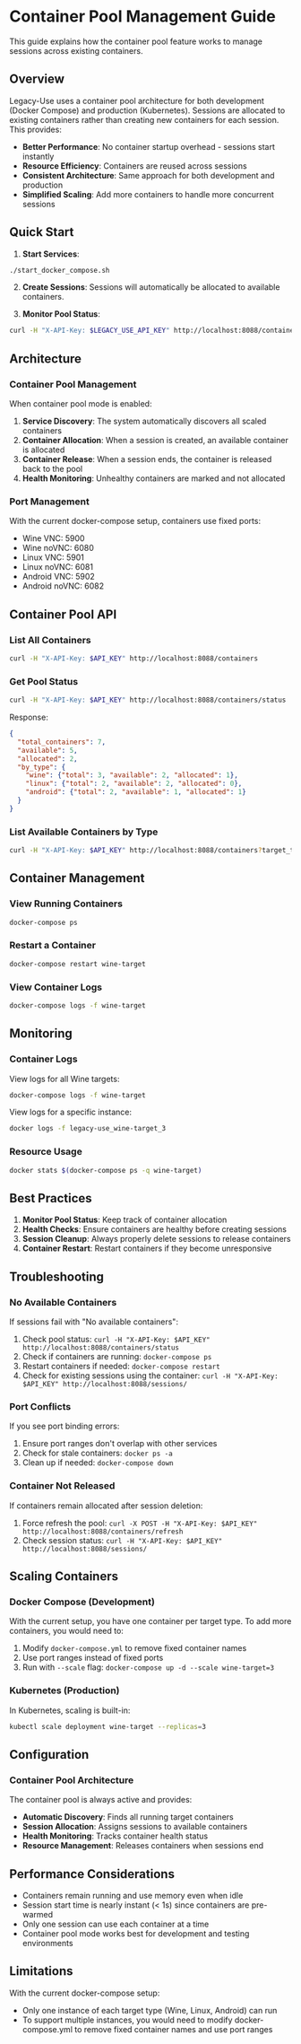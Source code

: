 # Container Pool Management Guide

This guide explains how the container pool feature works to manage sessions across existing containers.

## Overview

Legacy-Use uses a container pool architecture for both development (Docker Compose) and production (Kubernetes). Sessions are allocated to existing containers rather than creating new containers for each session. This provides:

- **Better Performance**: No container startup overhead - sessions start instantly
- **Resource Efficiency**: Containers are reused across sessions
- **Consistent Architecture**: Same approach for both development and production
- **Simplified Scaling**: Add more containers to handle more concurrent sessions

## Quick Start

1. **Start Services**:
```bash
./start_docker_compose.sh
```

2. **Create Sessions**:
Sessions will automatically be allocated to available containers.

3. **Monitor Pool Status**:
```bash
curl -H "X-API-Key: $LEGACY_USE_API_KEY" http://localhost:8088/containers/status
```

## Architecture

### Container Pool Management

When container pool mode is enabled:

1. **Service Discovery**: The system automatically discovers all scaled containers
2. **Container Allocation**: When a session is created, an available container is allocated
3. **Container Release**: When a session ends, the container is released back to the pool
4. **Health Monitoring**: Unhealthy containers are marked and not allocated

### Port Management

With the current docker-compose setup, containers use fixed ports:

- Wine VNC: 5900
- Wine noVNC: 6080
- Linux VNC: 5901
- Linux noVNC: 6081
- Android VNC: 5902
- Android noVNC: 6082

## Container Pool API

### List All Containers
```bash
curl -H "X-API-Key: $API_KEY" http://localhost:8088/containers
```

### Get Pool Status
```bash
curl -H "X-API-Key: $API_KEY" http://localhost:8088/containers/status
```

Response:
```json
{
  "total_containers": 7,
  "available": 5,
  "allocated": 2,
  "by_type": {
    "wine": {"total": 3, "available": 2, "allocated": 1},
    "linux": {"total": 2, "available": 2, "allocated": 0},
    "android": {"total": 2, "available": 1, "allocated": 1}
  }
}
```

### List Available Containers by Type
```bash
curl -H "X-API-Key: $API_KEY" http://localhost:8088/containers?target_type=wine&available_only=true
```

## Container Management

### View Running Containers
```bash
docker-compose ps
```

### Restart a Container
```bash
docker-compose restart wine-target
```

### View Container Logs
```bash
docker-compose logs -f wine-target
```

## Monitoring

### Container Logs
View logs for all Wine targets:
```bash
docker-compose logs -f wine-target
```

View logs for a specific instance:
```bash
docker logs -f legacy-use_wine-target_3
```

### Resource Usage
```bash
docker stats $(docker-compose ps -q wine-target)
```

## Best Practices

1. **Monitor Pool Status**: Keep track of container allocation
2. **Health Checks**: Ensure containers are healthy before creating sessions
3. **Session Cleanup**: Always properly delete sessions to release containers
4. **Container Restart**: Restart containers if they become unresponsive

## Troubleshooting

### No Available Containers

If sessions fail with "No available containers":

1. Check pool status: `curl -H "X-API-Key: $API_KEY" http://localhost:8088/containers/status`
2. Check if containers are running: `docker-compose ps`
3. Restart containers if needed: `docker-compose restart`
4. Check for existing sessions using the container: `curl -H "X-API-Key: $API_KEY" http://localhost:8088/sessions/`

### Port Conflicts

If you see port binding errors:

1. Ensure port ranges don't overlap with other services
2. Check for stale containers: `docker ps -a`
3. Clean up if needed: `docker-compose down`

### Container Not Released

If containers remain allocated after session deletion:

1. Force refresh the pool: `curl -X POST -H "X-API-Key: $API_KEY" http://localhost:8088/containers/refresh`
2. Check session status: `curl -H "X-API-Key: $API_KEY" http://localhost:8088/sessions/`

## Scaling Containers

### Docker Compose (Development)

With the current setup, you have one container per target type. To add more containers, you would need to:

1. Modify `docker-compose.yml` to remove fixed container names
2. Use port ranges instead of fixed ports
3. Run with `--scale` flag: `docker-compose up -d --scale wine-target=3`

### Kubernetes (Production)

In Kubernetes, scaling is built-in:

```bash
kubectl scale deployment wine-target --replicas=3
```

## Configuration

### Container Pool Architecture

The container pool is always active and provides:

- **Automatic Discovery**: Finds all running target containers
- **Session Allocation**: Assigns sessions to available containers
- **Health Monitoring**: Tracks container health status
- **Resource Management**: Releases containers when sessions end

## Performance Considerations

- Containers remain running and use memory even when idle
- Session start time is nearly instant (< 1s) since containers are pre-warmed
- Only one session can use each container at a time
- Container pool mode works best for development and testing environments

## Limitations

With the current docker-compose setup:
- Only one instance of each target type (Wine, Linux, Android) can run
- To support multiple instances, you would need to modify docker-compose.yml to remove fixed container names and use port ranges